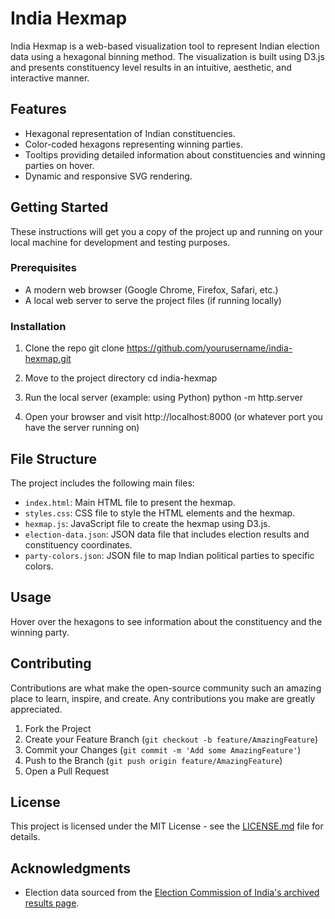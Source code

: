 # India Hexmap

India Hexmap is a web-based visualization tool to represent Indian election data using a hexagonal binning method. The visualization is built using D3.js and presents constituency level results in an intuitive, aesthetic, and interactive manner.

## Features

- Hexagonal representation of Indian constituencies.
- Color-coded hexagons representing winning parties.
- Tooltips providing detailed information about constituencies and winning parties on hover.
- Dynamic and responsive SVG rendering.

## Getting Started

These instructions will get you a copy of the project up and running on your local machine for development and testing purposes.

### Prerequisites

- A modern web browser (Google Chrome, Firefox, Safari, etc.)
- A local web server to serve the project files (if running locally)

### Installation

1. Clone the repo
git clone https://github.com/yourusername/india-hexmap.git

2. Move to the project directory
cd india-hexmap


3. Run the local server (example: using Python)
python -m http.server


4. Open your browser and visit http://localhost:8000 (or whatever port you have the server running on)

## File Structure

The project includes the following main files:

- `index.html`: Main HTML file to present the hexmap.
- `styles.css`: CSS file to style the HTML elements and the hexmap.
- `hexmap.js`: JavaScript file to create the hexmap using D3.js.
- `election-data.json`: JSON data file that includes election results and constituency coordinates.
- `party-colors.json`: JSON file to map Indian political parties to specific colors.

## Usage

Hover over the hexagons to see information about the constituency and the winning party.

## Contributing

Contributions are what make the open-source community such an amazing place to learn, inspire, and create. Any contributions you make are greatly appreciated.

1. Fork the Project
2. Create your Feature Branch (`git checkout -b feature/AmazingFeature`)
3. Commit your Changes (`git commit -m 'Add some AmazingFeature'`)
4. Push to the Branch (`git push origin feature/AmazingFeature`)
5. Open a Pull Request

## License

This project is licensed under the MIT License - see the [LICENSE.md](LICENSE.md) file for details.

## Acknowledgments

- Election data sourced from the [Election Commission of India's archived results page](https://web.archive.org/web/20190526045510/http://results.eci.gov.in/pc/en/constituencywise/ConstituencywiseU011.htm).

